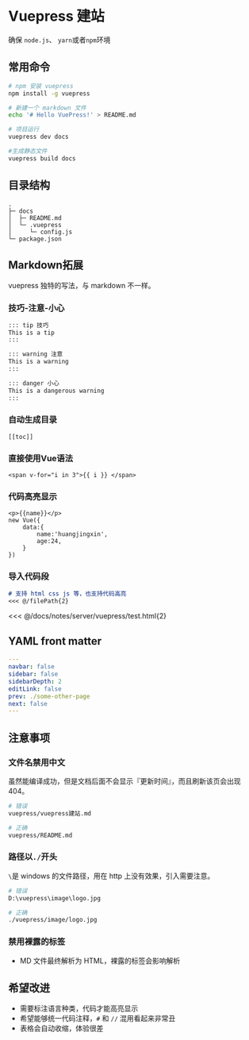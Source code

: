 # Vuepress 建站

确保 `node.js`、 `yarn`或者`npm`环境

## 常用命令

```bash
# npm 安装 vuepress
npm install -g vuepress

# 新建一个 markdown 文件
echo '# Hello VuePress!' > README.md

# 项目运行
vuepress dev docs

#生成静态文件
vuepress build docs
```

## 目录结构

```
.
├─ docs
│  ├─ README.md
│  └─ .vuepress
│     └─ config.js
└─ package.json
```

## Markdown拓展

vuepress 独特的写法，与 markdown 不一样。

### 技巧-注意-小心

```markdown
::: tip 技巧
This is a tip
:::

::: warning 注意
This is a warning
:::

::: danger 小心
This is a dangerous warning
:::
```

### 自动生成目录

```text
[[toc]]
```

### 直接使用Vue语法

```vue
<span v-for="i in 3">{{ i }} </span>
```

### 代码高亮显示

```js{4}
<p>{{name}}</p>
new Vue({
    data:{
        name:'huangjingxin',
        age:24,
    }
})
```

### 导入代码段

```md
# 支持 html css js 等，也支持代码高亮 
<<< @/filePath{2}
```

<<< @/docs/notes/server/vuepress/test.html{2}


## YAML front matter

```yaml
---
navbar: false
sidebar: false
sidebarDepth: 2
editLink: false
prev: ./some-other-page
next: false
---
```

## 注意事项

### 文件名禁用中文

虽然能编译成功，但是文档后面不会显示『更新时间』，而且刷新该页会出现 404。

```sh
# 错误
vuepress/vuepress建站.md

# 正确
vuepress/README.md
```

### 路径以`./`开头

`\`是 windows 的文件路径，用在 http 上没有效果，引入需要注意。

```bash
# 错误
D:\vuepress\image\logo.jpg

# 正确
./vuepress/image/logo.jpg
```

### 禁用裸露的标签

- MD 文件最终解析为 HTML，裸露的标签会影响解析

## 希望改进

- 需要标注语言种类，代码才能高亮显示
- 希望能够统一代码注释，`#` 和 `//` 混用看起来非常丑
- 表格会自动收缩，体验很差


